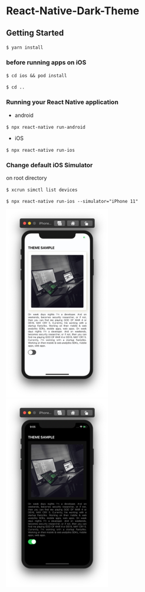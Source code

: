 # React-Native-Dark-Theme

## Getting Started

`$ yarn install`

### before running apps on iOS

`$ cd ios && pod install`

`$ cd ..`

### Running your React Native application

- android

`$ npx react-native run-android`

- iOS

`$ npx react-native run-ios`

### Change default iOS Simulator

on root directory

`$ xcrun simctl list devices`

`$ npx react-native run-ios --simulator="iPhone 11"`

<img src="light.png" alt="Light theme Screenshot" width="277" height="508">
<img src="dark.png" alt="Dark theme Screenshot" width="277" height="508">
<!-- 
![Light Theme Screenshot](light.png =277x508)
![Dark Theme Screenshot](dark.png =277x508) -->

